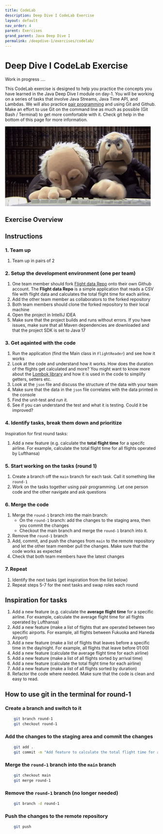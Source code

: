 ```yaml
---
title: CodeLab
description: Deep Dive I CodeLab Exercise
layout: default
nav_order: 4
parent: Exercises
grand_parent: Java Deep Dive I
permalink: /deepdive-1/exercises/codelab/
---
```


# Deep Dive I CodeLab Exercise

Work in progress ....

This CodeLab exercise is designed to help you practice the concepts you have learned in the Java Deep Dive I module on day-1. You will be working on a series of tasks that involve Java Streams, Java Time API, and Lambdas. We will also practice [pair programming](../../toolbox/sys/projectmanagement/pairprogramming.md) and using Git and Github. Make an effort to use Git on the command line as much as possible (Git Bash / Terminal) to get more comfortable with it. Check git help in the bottom of this page for more information.

![Pair programming](./images/pairprogramming.gif)

## Exercise Overview

## Instructions

### 1. Team up

1. Team up in pairs of 2

### 2. Setup the development environment (one per team)

1. One team member should fork [Flight data Repo](https://github.com/dat3Cph/flightapp) onto their own Github account. The **Flight data Repo** is a simple application that reads a CSV file with flight data and calculates the total flight time for each airline.
2. Add the other team member as collaborators to the forked repository
3. Both team members should clone the forked repository to their local machine
4. Open the project in IntelliJ IDEA
5. Make sure that the project builds and runs without errors. If you have issues, make sure that all Maven dependencies are downloaded and that the project SDK is set to Java 17

### 3. Get aqainted with the code

1. Run the application (find the Main class in `FlightReader`) and see how it works
2. Look at the code and understand how it works. How does the duration of the flights get calculated and more? You might want to
know more about the [Lombok library](../../toolbox/java/deepdive/lombok.md) and how it is used in the code to simplify getters, setters etc.
3. Look at the `json` file and discuss the structure of the data with your team
4. Make sure that the data in the `json` file correlates with the data printed in the console
5. Find the unit-test and run it.
6. See if you can understand the test and what it is testing. Could it be improved?

### 4. Identify tasks, break them down and prioritize

Inspiration for first round tasks:

1. Add a new feature (e.g. calculate the **total flight time** for a specifc airline. For example, calculate the total flight time for all flights operated by Lufthansa)

### 5. Start working on the tasks (round 1)

1. Create a branch off the `main` branch for each task. Call it something like `round-1`
2. Work on the tasks together using pair programming. Let one person code and the other navigate and ask questions

### 6. Merge the code

1. Merge the `round-1` branch into the main branch:
   - On the `round-1` branch: add the changes to the staging area, then you commit the changes
   - Checkout the main branch and merge the `round-1` branch into it.
2. Remove the `round-1` branch
3. Add, commit, and push the changes from `main` to the remote repository and let the other team member pull the changes. Make sure that the code works as expected
4. Check that both team members have the latest changes

### 7. Repeat

1. Identify the next tasks (get inspiration from the list below)
2. Repeat steps 5-7 for the next tasks and swap roles each round

## Inspiration for tasks

1. Add a new feature (e.g. calculate the **average flight time** for a specific airline. For example, calculate the average flight time for all flights operated by Lufthansa)
2. Add a new feature (make a list of flights that are operated between two specific airports. For example, all flights between Fukuoka and Haneda Airport)
3. Add a new feature (make a list of flights that leaves before a specific time in the day/night. For example, all flights that leave before 01:00)
4. Add a new feature (calculate the average flight time for each airline)
5. Add a new feature (make a list of all flights sorted by arrival time)
6. Add a new feature (calculate the total flight time for each airline)
7. Add a new feature (make a list of all flights sorted by duration)
8. Refactor the code where needed. Make sure that the code is clean and easy to read.

## How to use git in the terminal for round-1

### Create a branch and switch to it

```bash
    git branch round-1
    git checkout round-1
```

### Add the changes to the staging area and commit the changes

```bash
    git add .
    git commit -m "Add feature to calculate the total flight time for a specific airline"
```

### Merge the `round-1` branch into the `main` branch

```bash
    git checkout main
    git merge round-1
```

### Remove the `round-1` branch (no longer needed)

```bash
    git branch -d round-1
```

### Push the changes to the remote repository

```bash
    git push
```
